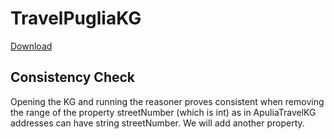 # TravelPugliaKG

[Download](https://figshare.com/s/1bb1d7ffd51b66a654fa)

## Consistency Check

Opening the KG and running the reasoner proves consistent when removing the range of the property streetNumber (which is int) as in ApuliaTravelKG addresses can have string streetNumber. We will add another property.

